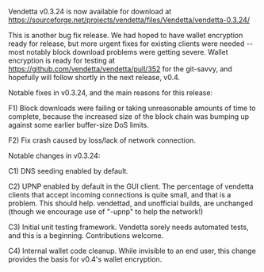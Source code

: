 Vendetta v0.3.24 is now available for download at
https://sourceforge.net/projects/vendetta/files/Vendetta/vendetta-0.3.24/

This is another bug fix release.  We had hoped to have wallet encryption ready for release, but more urgent fixes for existing clients were needed -- most notably block download problems were getting severe.  Wallet encryption is ready for testing at https://github.com/vendetta/vendetta/pull/352 for the git-savvy, and hopefully will follow shortly in the next release, v0.4.

Notable fixes in v0.3.24, and the main reasons for this release:

F1) Block downloads were failing or taking unreasonable amounts of time to complete, because the increased size of the block chain was bumping up against some earlier buffer-size DoS limits.

F2) Fix crash caused by loss/lack of network connection.

Notable changes in v0.3.24:

C1) DNS seeding enabled by default.

C2) UPNP enabled by default in the GUI client.  The percentage of vendetta clients that accept incoming connections is quite small, and that is a problem.  This should help.  vendettad, and unofficial builds, are unchanged (though we encourage use of "-upnp" to help the network!)

C3) Initial unit testing framework.  Vendetta sorely needs automated tests, and this is a beginning.  Contributions welcome.

C4) Internal wallet code cleanup.  While invisible to an end user, this change provides the basis for v0.4's wallet encryption.
